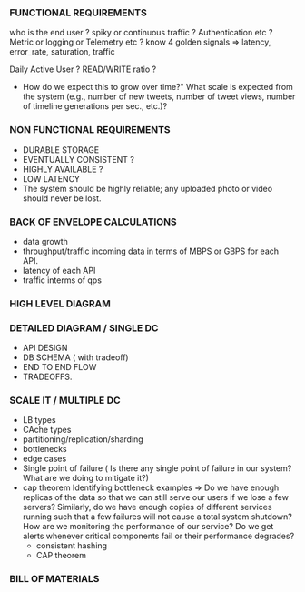### FUNCTIONAL REQUIREMENTS
who is the end user ?
spiky or continuous traffic ?
Authentication etc ?
Metric or logging or Telemetry etc ? know 4 golden signals => latency, error_rate, saturation, traffic

Daily Active User ?
READ/WRITE ratio ?
- How do we expect this to grow over time?"
What scale is expected from the system (e.g., number of new tweets, number of tweet views, number of timeline generations per sec., etc.)?





### NON FUNCTIONAL REQUIREMENTS
- DURABLE STORAGE
- EVENTUALLY CONSISTENT ?
- HIGHLY AVAILABLE ?
- LOW LATENCY
- The system should be highly reliable; any uploaded photo or video should never be lost.


### BACK OF ENVELOPE CALCULATIONS
- data growth
- throughput/traffic incoming data in terms of MBPS or GBPS for each API.
- latency of each API
- traffic interms of qps


### HIGH LEVEL DIAGRAM





### DETAILED DIAGRAM / SINGLE DC
- API DESIGN
- DB SCHEMA ( with tradeoff)
- END TO END FLOW
- TRADEOFFS.




### SCALE IT / MULTIPLE DC
- LB types
- CAche types
- partitioning/replication/sharding
- bottlenecks
- edge cases
- Single point of failure ( Is there any single point of failure in our system? What are we doing to mitigate it?)
- cap theorem
Identifying bottleneck examples =>
  Do we have enough replicas of the data so that we can still serve our users if we lose a few servers?
  Similarly, do we have enough copies of different services running such that a few failures will not cause a total system shutdown?
  How are we monitoring the performance of our service? Do we get alerts whenever critical components fail or their performance degrades?
  - consistent hashing
  - CAP theorem 




### BILL OF MATERIALS
